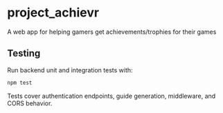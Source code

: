 # project_achievr
A web app for helping gamers get achievements/trophies for their games

## Testing

Run backend unit and integration tests with:

```bash
npm test
```

Tests cover authentication endpoints, guide generation, middleware, and CORS behavior.
